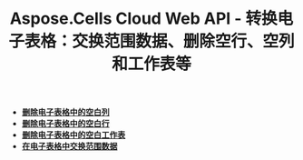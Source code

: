 ﻿---
title: Aspose.Cells Cloud Web API - 转换电子表格：交换范围数据、删除空行、空列和工作表等
second_title: Documen
ArticleTitle: "Transform Spreadsheet: Swap Range Data, Delete Empty Rows, Columns, and Worksheets, and more"
linktitle: 变压器
type: docs
url: /zh/transform/
keywords: Aspose.Cells Cloud REST API, Transform Spreadsheet, Remove Empty Rows, Remove Empty Columns, Delete Worksheet
description: 了解如何使用 Aspose.Cells Cloud REST API 删除空行、空列和工作表，从而高效地转换电子表格
weight: 40
kwords: Excel, Office 云、REST、电子表格转换
---
- **[删除电子表格中的空白列](https://docs.aspose.cloud/cells/delete-spreadsheet-blank-columns/)**
- **[删除电子表格中的空白行](https://docs.aspose.cloud/cells/delete-spreadsheet-blank-rows/)**
- **[删除电子表格中的空白工作表](https://docs.aspose.cloud/cells/delete-spreadsheet-blank-worksheets/)**
- **[在电子表格中交换范围数据](https://docs.aspose.cloud/cells/swap-range/)**
